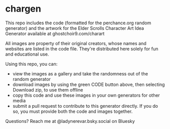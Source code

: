 # chargen

This repo includes the code (formatted for the perchance.org random generator) and the artwork for the Elder Scrolls Character Art Idea Generator available at ghostchoir9.com/charart

All images are property of their original creators, whose names and websites are listed in the code file. They're distributed here solely for fun and educational use. 

Using this repo, you can:
* view the images as a gallery and take the randomness out of the random generator
* download images by using the green CODE button above, then selecting Download zip, to use them offline 
* copy this code and use these images in your own generators for other media 
* submit a pull request to contribute to this generator directly. If you do so, you must provide both the code and images together. 

Questions? Reach me at @ladynerevar.bsky.social on Bluesky 
